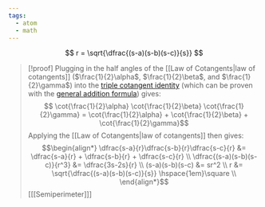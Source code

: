 ```yaml
---
tags:
  - atom
  - math
---
```

$$ r = \sqrt{\dfrac{(s-a)(s-b)(s-c)}{s}} $$

> [!proof] 
> Plugging in the half angles of the [[Law of Cotangents|law of cotangents]] ($\frac{1}{2}\alpha$, $\frac{1}{2}\beta$, and $\frac{1}{2}\gamma$) into the [triple cotangent identity](https://en.wikipedia.org/wiki/Proofs_of_trigonometric_identities#Miscellaneous_%E2%80%93_the_triple_cotangent_identity) (which can be proven with the [general addition formula](https://en.wikipedia.org/wiki/List_of_trigonometric_identities#Tangents_and_cotangents_of_sums)) gives:
> $$ \cot{\frac{1}{2}\alpha} \cot{\frac{1}{2}\beta} \cot{\frac{1}{2}\gamma} = \cot{\frac{1}{2}\alpha} + \cot{\frac{1}{2}\beta} + \cot{\frac{1}{2}\gamma}$$
> Applying the [[Law of Cotangents|law of cotangents]] then gives:
> $$\begin{align*}
> 	\dfrac{s-a}{r}\dfrac{s-b}{r}\dfrac{s-c}{r} &= \dfrac{s-a}{r} + \dfrac{s-b}{r} + \dfrac{s-c}{r} \\
> 	\dfrac{(s-a)(s-b)(s-c)}{r^3} &= \dfrac{3s-2s}{r} \\
> 	(s-a)(s-b)(s-c) &= sr^2 \\
> 	r &= \sqrt{\dfrac{(s-a)(s-b)(s-c)}{s}} \hspace{1em}\square \\
> \end{align*}$$
> \[[[Semiperimeter]]\]
